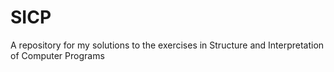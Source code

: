 # SICP
A repository for my solutions to the exercises in Structure and Interpretation of Computer Programs
